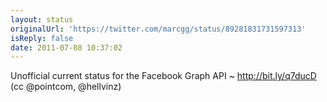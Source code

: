 ```yaml
---
layout: status
originalUrl: 'https://twitter.com/marcgg/status/89281831731597313'
isReply: false
date: 2011-07-08 10:37:02
---
```


Unofficial current status for the Facebook Graph API ~ http://bit.ly/q7ducD  (cc @pointcom, @hellvinz)
